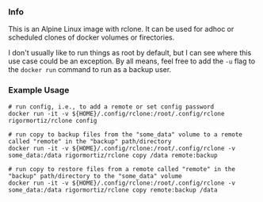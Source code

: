 ### Info
This is an Alpine Linux image with rclone. It can be used for adhoc or scheduled clones of docker volumes or firectories.

I don't usually like to run things as root by default, but I can see where this use case could be an exception. By all means, feel free to add the `-u` flag to the `docker run` command to run as a backup user.

### Example Usage

```
# run config, i.e., to add a remote or set config password
docker run -it -v ${HOME}/.config/rclone:/root/.config/rclone rigormortiz/rclone config

# run copy to backup files from the "some_data" volume to a remote called "remote" in the "backup" path/directory
docker run -it -v ${HOME}/.config/rclone:/root/.config/rclone -v some_data:/data rigormortiz/rclone copy /data remote:backup

# run copy to restore files from a remote called "remote" in the "backup" path/directory to the "some_data" volume
docker run -it -v ${HOME}/.config/rclone:/root/.config/rclone -v some_data:/data rigormortiz/rclone copy remote:backup /data
```